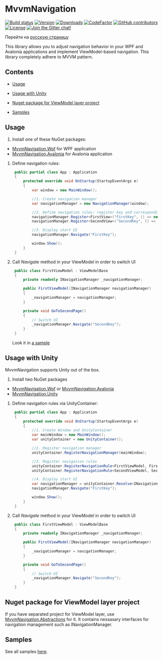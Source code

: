 # MvvmNavigation

[![Build status](https://img.shields.io/appveyor/ci/Egor92/MvvmNavigation/master)](https://ci.appveyor.com/project/Egor92/MvvmNavigation/branch/master)
[![Version](https://img.shields.io/nuget/vpre/MvvmNavigation.Wpf.svg)](https://www.nuget.org/packages/MvvmNavigation.Wpf)
[![Downloads](https://img.shields.io/nuget/dt/MvvmNavigation.Wpf.svg)](https://www.nuget.org/packages/MvvmNavigation.Wpf)
[![CodeFactor](https://www.codefactor.io/repository/github/egor92/MvvmNavigation/badge/master)](https://www.codefactor.io/repository/github/egor92/MvvmNavigation/overview/master)
[![GitHub contributors](https://img.shields.io/github/contributors/Egor92/MvvmNavigation.svg)](https://github.com/Egor92/MvvmNavigation/graphs/contributors)
[![License](https://img.shields.io/github/license/Egor92/MvvmNavigation.svg)](https://github.com/Egor92/MvvmNavigation/blob/master/LICENSE)
[![Join the Gitter chat!](https://badges.gitter.im/Egor92/MvvmNavigation.svg)](https://gitter.im/MvvmNavigation/community?utm_source=badge&utm_medium=badge&utm_campaign=pr-badge&utm_content=badge)

Перейти на [русскую страницу](https://github.com/Egor92/MvvmNavigation/blob/master/README.RUS.md)

This library allows you to adjust navigation behavior in your WPF and Avalonia applications and implement ViewModel-based navigation. This library completely adhere to MVVM pattern.

## Contents

- [Usage](#Usage)

- [Usage with Unity](#Usage-with-Unity)

- [Nuget package for ViewModel layer project](#Nuget-package-for-ViewModel-layer-project)

- [Samples](#Samples)

## Usage

1. Install one of these NuGet packages:
 - [MvvmNavigation.Wpf](https://www.nuget.org/packages/MvvmNavigation.Wpf/) for WPF application
 - [MvvmNavigation.Avalonia](https://www.nuget.org/packages/MvvmNavigation.Avalonia/) for Avalonia application

1. Define navigation rules:
   ```csharp
    public partial class App : Application
    {
        protected override void OnStartup(StartupEventArgs e)
        {
            var window = new MainWindow();

            //1. Create navigation manager
            var navigationManager = new NavigationManager(window);

            //2. Define navigation rules: register key and corresponding view and viewmodel for it
            navigationManager.Register<FirstView>("FirstKey", () => new FirstViewModel(navigationManager));
            navigationManager.Register<SecondView>("SecondKey", () => new SecondViewModel(navigationManager));

            //3. Display start UI
            navigationManager.Navigate("FirstKey");

            window.Show();
        }
    }
   ```

1. Сall *Navigate* method in your ViewModel in order to switch UI
   ```csharp
    public class FirstViewModel : ViewModelBase
    {
        private readonly INavigationManager _navigationManager;

        public FirstViewModel(INavigationManager navigationManager)
        {
            _navigationManager = navigationManager;
        }

        private void GoToSecondPage()
        {
            // Switch UI
            _navigationManager.Navigate("SecondKey");
        }
    }
   ```

   Look it in [a sample](https://github.com/Egor92/MvvmNavigation/blob/master/samples/RestaurantApp/App.xaml.cs)

## Usage with Unity

MvvmNavigation supports Unity out of the box.

1. Install two NuGet packages
 - [MvvmNavigation.Wpf](https://www.nuget.org/packages/MvvmNavigation.Wpf/) or [MvvmNavigation.Avalonia](https://www.nuget.org/packages/MvvmNavigation.Avalonia/)
 - [MvvmNavigation.Unity](https://www.nuget.org/packages/MvvmNavigation.Unity/)

1. Define navigation rules via UnityContainer:

   ```csharp
    public partial class App : Application
    {
        protected override void OnStartup(StartupEventArgs e)
        {
            //1. Create Window and UnityContainer
            var mainWindow = new MainWindow();
            var unityContainer = new UnityContainer();

            //2. Register navigation manager
            unityContainer.RegisterNavigationManager(mainWindow);

            //3. Register navigation rules
            unityContainer.RegisterNavigationRule<FirstViewModel, FirstView>("FirstKey");
            unityContainer.RegisterNavigationRule<SecondViewModel, SecondView>("SecondKey");

            //4. Display start UI
            var navigationManager = unityContainer.Resolve<INavigationManager>();
            navigationManager.Navigate("FirstKey");

            window.Show();
        }
    }
   ```

1. Сall *Navigate* method in your ViewModel in order to switch UI
   ```csharp
    public class FirstViewModel : ViewModelBase
    {
        private readonly INavigationManager _navigationManager;

        public FirstViewModel(INavigationManager navigationManager)
        {
            _navigationManager = navigationManager;
        }

        private void GoToSecondPage()
        {
            // Switch UI
            _navigationManager.Navigate("SecondKey");
        }
    }
   ```

## Nuget package for ViewModel layer project

If you have separated project for ViewModel layer, use [MvvmNavigation.Abstractions](https://www.nuget.org/packages/MvvmNavigation.Abstractions/) for it. It contains nessasary interfaces for navigation management such as INavigationManager.

## Samples

See all samples [here](https://github.com/Egor92/MvvmNavigation/tree/master/samples).
